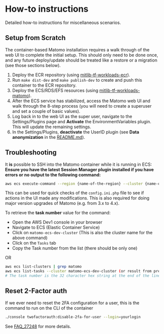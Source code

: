 # How-to instructions

Detailed how-to instructions for miscellaneous scenarios.

## Setup from Scratch

The container-based Matomo installation requires a walk through of the web UI to complete the initial setup. This should only need to be done once, and any future deploy/update should be treated like a restore or a migration (see those sections below).

1. Deploy the ECR repository (using [mitlib-tf-workloads-ecr](https://github.com/MITLibraries/mitlib-tf-workloads-ecr)).
1. Run `make dist-dev` and `make publish-dev` to create and push this container to the ECR repository.
1. Deploy the ECS/RDS/EFS resources (using [mitlib-tf-workloads-matomo](https://github.com/MITLibraries/mitlib-tf-workloads-matomo)).
1. After the ECS service has stabilized, access the Matomo web UI and walk through the 8-step process (you will need to create a superuser and set a couple of basic values).
1. Log back in to the web UI as the super user, navigate to the Settings/Plugins page and **Activate** the EnvironmentVariables plugin. This will update the remaining settings.
1. In the Settings/Plugins, **deactivate** the UserID plugin (see **Data anonymization**  in the [README.md](../README.md)).

## Troubleshooting

It **is** possible to SSH into the Matomo container while it is running in ECS:  **Ensure you have the latest Session Manager plugin installed if you have errors or no output to the following command:**

```bash
aws ecs execute-command --region {name-of-the-region} --cluster {name-of-the-cluster} --task {task number} --command "/bin/bash" --interactive
```

This can be used for quick checks of the `config.ini.php` file to see if actions in the UI made any modifications. This is also required for doing major version upgrades of Matomo (e.g. from 3.x to 4.x).

To retrieve the **task number** value for the command:

* Open the AWS Dev1 console in your browser
* Navigate to ECS (Elastic Container Service)
* Click on `matomo-ecs-dev-cluster` (This is also the cluster name for the above command)
* Click on the `Tasks` tab
* Copy the Task number from the list (there should be only one)

OR

```bash
aws ecs list-clusters | grep matomo
aws ecs list-tasks --cluster matomo-ecs-dev-cluster (or result from previous command)
# The task number is the 32 character hex string at the end of the line
```

## Reset 2-Factor auth

If we ever need to reset the 2FA configuration for a user, this is the command to run on the CLI of the container

```bash
./console twofactorauth:disable-2fa-for-user --login=yourlogin
```

See [FAQ_27248](https://matomo.org/faq/how-to/faq_27248/) for more details.
